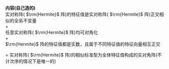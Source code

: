 **内容(自己造的)**  
实对称阵( $\rm{Hermite}$ 阵)的特征值是实对称阵( $\rm{Hermite}$ 阵)正交相似的全系不变量  
 $+$  
任意实对称阵( $\rm{Hermite}$ 阵)均可对角化  
 $+$  
 $\rm{Hermite}$ 阵的特征值都是实数，且属于不同特征值的特征向量相互正交  
  
 $=$ 实对称阵( $\rm{Hermite}$ 阵)的相似标准型为全体特征值构成的实对角阵(不计次序的情况下是唯一的)  
